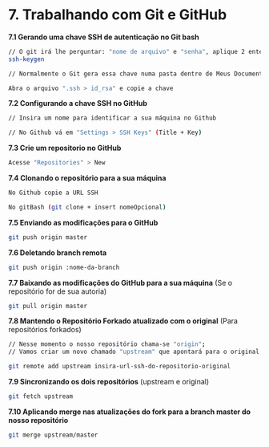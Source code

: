 # 7. Trabalhando com Git e GitHub

**7.1 Gerando uma chave SSH de autenticação no Git bash**
```bash
// O git irá lhe perguntar: "nome de arquivo" e "senha", aplique 2 enters e ignore se for conveniente
ssh-keygen

// Normalmente o Git gera essa chave numa pasta dentre de Meus Documentos

Abra o arquivo ".ssh > id_rsa" e copie a chave
```
**7.2 Configurando a chave SSH no GitHub**
```bash
// Insira um nome para identificar a sua máquina no Github

// No Github vá em "Settings > SSH Keys" (Title + Key)
```
**7.3 Crie um repositorio no GitHub**
```bash
Acesse "Repositories" > New
```
**7.4 Clonando o repositório para a sua máquina**
```bash
No Github copie a URL SSH

No gitBash (git clone + insert nomeOpcional)
```
**7.5 Enviando as modificações para o GitHub**
```bash
git push origin master
```
**7.6 Deletando branch remota**
```bash
git push origin :nome-da-branch
```
**7.7 Baixando as modificações do GitHub para a sua máquina** (Se o repositório for de sua autoria)
```bash
git pull origin master
```
**7.8 Mantendo o Repositório Forkado atualizado com o original** (Para repositórios forkados)
```bash
// Nesse momento o nosso repositório chama-se "origin";
// Vamos criar um novo chamado "upstream" que apontará para o original.

git remote add upstream insira-url-ssh-do-repositorio-original
```
**7.9 Sincronizando os dois repositórios** (upstream e original)
```bash
git fetch upstream
```
**7.10 Aplicando merge nas atualizações do fork para a branch master do nosso repositório**
```bash
git merge upstream/master
```
